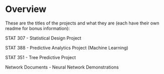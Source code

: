 # Overview
These are the titles of the projects and what they are (each have their own readme for bonus information):

STAT 307 - Statistical Design Project 

STAT 388 - Predictive Analytics Project (Machine Learning) 

STAT 351 - Tree Predictive Project

Network Documents - Neural Network Demonstrations
